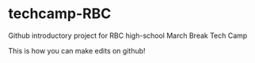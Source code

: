 # techcamp-RBC
Github introductory project for RBC high-school March Break Tech Camp 

This is how you can make edits on github! 
